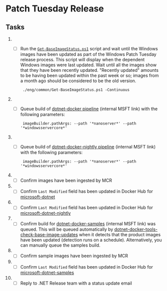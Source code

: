 # Patch Tuesday Release

## Tasks

1. - [ ] Run the [`Get-BaseImageStatus.ps1`](https://github.com/dotnet/dotnet-docker/blob/main/eng/common/Get-BaseImageStatus.ps1) script and wait until the Windows images have been updated as part of the Windows Patch Tuesday release process. This script will display when the dependent Windows images were last updated. Wait until all the images show that they have been recently updated. "Recently updated" amounts to be having been updated within the past week or so; images from a month ago should be considered to be the old version.

          ./eng/common/Get-BaseImageStatus.ps1 -Continuous
1. - [ ] Queue build of [dotnet-docker pipeline](https://dev.azure.com/dnceng/internal/_build?definitionId=373) (internal MSFT link) with the following parameters:

          imageBuilder.pathArgs: --path '*nanoserver*' --path '*windowsservercore*'
1. - [ ] Queue build of [dotnet-docker-nightly pipeline](https://dev.azure.com/dnceng/internal/_build?definitionId=359) (internal MSFT link) with the following parameters:

          imageBuilder.pathArgs: --path '*nanoserver*' --path '*windowsservercore*'
1. - [ ] Confirm images have been ingested by MCR
1. - [ ] Confirm `Last Modified` field has been updated in Docker Hub for [microsoft-dotnet](https://hub.docker.com/_/microsoft-dotnet)
1. - [ ] Confirm `Last Modified` field has been updated in Docker Hub for [microsoft-dotnet-nightly](https://hub.docker.com/_/microsoft-dotnet-nightly)
1. - [ ] Confirm build for [dotnet-docker-samples](https://dev.azure.com/dnceng/internal/_build?definitionId=376) (internal MSFT link) was queued. This will be queued automatically by [dotnet-docker-tools-check-base-image-updates](https://dev.azure.com/dnceng/internal/_build?definitionId=536) when it detects that the product images have been updated (detection runs on a schedule). Alternatively, you can manually queue the samples build.
1. - [ ] Confirm sample images have been ingested by MCR
1. - [ ] Confirm `Last Modified` field has been updated in Docker Hub for [microsoft-dotnet-samples](https://hub.docker.com/_/microsoft-dotnet-samples/)
1. - [ ] Reply to .NET Release team with a status update email
